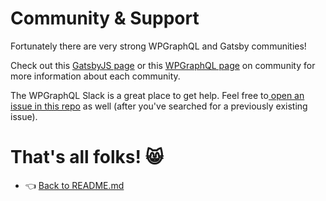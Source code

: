 # Community & Support

Fortunately there are very strong WPGraphQL and Gatsby communities!

Check out this [GatsbyJS page](https://www.gatsbyjs.org/contributing/community/) or this [WPGraphQL page](https://www.wpgraphql.com/community-and-support/) on community for more information about each community.

The WPGraphQL Slack is a great place to get help. Feel free to[ open an issue in this repo](https://github.com/gatsbyjs/gatsby-source-wordpress-experimental/issues/new) as well (after you've searched for a previously existing issue).
# That's all folks! :smile_cat:

- :point_left: [Back to README.md](../README.md)

